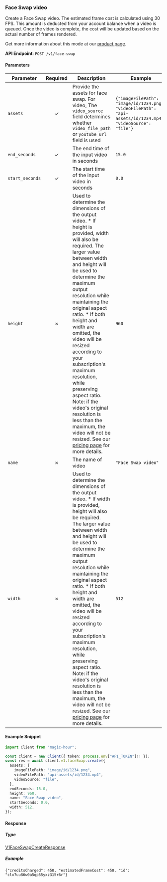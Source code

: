 
### Face Swap video <a name="create"></a>

Create a Face Swap video. The estimated frame cost is calculated using 30 FPS. This amount is deducted from your account balance when a video is queued. Once the video is complete, the cost will be updated based on the actual number of frames rendered.
  
Get more information about this mode at our [product page](/products/face-swap).
  

**API Endpoint**: `POST /v1/face-swap`

#### Parameters

| Parameter | Required | Description | Example |
|-----------|:--------:|-------------|--------|
| `assets` | ✓ | Provide the assets for face swap. For video, The `video_source` field determines whether `video_file_path` or `youtube_url` field is used | `{"imageFilePath": "image/id/1234.png", "videoFilePath": "api-assets/id/1234.mp4", "videoSource": "file"}` |
| `end_seconds` | ✓ | The end time of the input video in seconds | `15.0` |
| `start_seconds` | ✓ | The start time of the input video in seconds | `0.0` |
| `height` | ✗ | Used to determine the dimensions of the output video.     * If height is provided, width will also be required. The larger value between width and height will be used to determine the maximum output resolution while maintaining the original aspect ratio. * If both height and width are omitted, the video will be resized according to your subscription's maximum resolution, while preserving aspect ratio.  Note: if the video's original resolution is less than the maximum, the video will not be resized.  See our [pricing page](https://magichour.ai/pricing) for more details. | `960` |
| `name` | ✗ | The name of video | `"Face Swap video"` |
| `width` | ✗ | Used to determine the dimensions of the output video.     * If width is provided, height will also be required. The larger value between width and height will be used to determine the maximum output resolution while maintaining the original aspect ratio. * If both height and width are omitted, the video will be resized according to your subscription's maximum resolution, while preserving aspect ratio.  Note: if the video's original resolution is less than the maximum, the video will not be resized.  See our [pricing page](https://magichour.ai/pricing) for more details. | `512` |

#### Example Snippet

```typescript
import Client from "magic-hour";

const client = new Client({ token: process.env["API_TOKEN"]!! });
const res = await client.v1.faceSwap.create({
  assets: {
    imageFilePath: "image/id/1234.png",
    videoFilePath: "api-assets/id/1234.mp4",
    videoSource: "file",
  },
  endSeconds: 15.0,
  height: 960,
  name: "Face Swap video",
  startSeconds: 0.0,
  width: 512,
});

```

#### Response

##### Type
[V1FaceSwapCreateResponse](/src/types/v1-face-swap-create-response.ts)

##### Example
`{"creditsCharged": 450, "estimatedFrameCost": 450, "id": "clx7uu86w0a5qp55yxz315r6r"}`
